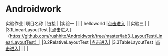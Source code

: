 # Androidwork
实验作业
|项目名称              |           链接         |
|实验一                 |                       |
| helloworld            |[点击进入](https://github.com/rushhito/newworld) |
|实验三                 |                       |
|3.1LinearLayoutTest    |[点击进入]（https://github.com/rushhito/Androidwork/tree/master/lab3_LayoutTest/LinearLayoutTest）|
|3.2RelativeLayoutTest  |[点击进入](https://github.com/rushhito/Androidwork/tree/master/lab3_LayoutTest/RelativeLayoutTest)|
|3.3TableLayoutTest     |[点击进入](https://github.com/rushhito/Androidwork/tree/master/lab3_LayoutTest/TableLayoutTest)|
|                       |                                                                                               |
